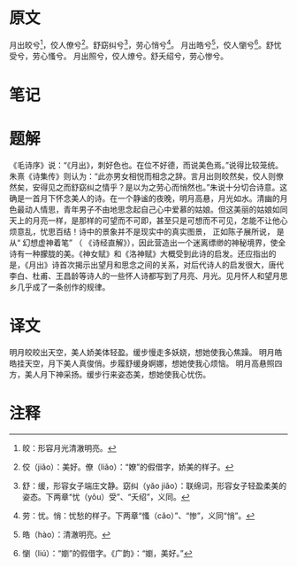 # 原文
月出皎兮[^1]，佼人僚兮[^2]。舒窈纠兮[^3]，劳心悄兮[^4]。
月出皓兮[^5]，佼人懰兮[^6]。舒忧受兮，劳心慅兮。
月出照兮，佼人燎兮。舒夭绍兮，劳心惨兮。
# 笔记

# 题解
《毛诗序》说：“《月出》，刺好色也。在位不好德，而说美色焉。”说得比较笼统。朱熹《诗集传》则认为：“此亦男女相悦而相念之辞。言月出则皎然矣，佼人则僚然矣，安得见之而舒窈纠之情乎？是以为之劳心而悄然也。”朱说十分切合诗意。这确是一首月下怀念美人的诗。在一个静谧的夜晚，明月高悬，月光如水。清幽的月色最动人情思，青年男子不由地思念起自己心中爱慕的姑娘。但这美丽的姑娘如同天上的月亮一样，是那样的可望而不可即，甚至只是可想而不可见，怎能不让他心烦意乱，忧思百结！诗中的景象并不是现实中的真实图景， 正如陈子展所说， 是从“ 幻想虚神着笔” （ 《诗经直解》），因此营造出一个迷离缥缈的神秘境界，使全诗有一种朦胧的美。《神女赋》和《洛神赋》大概受到此诗的启发。还应指出的是，《月出》诗首次揭示出望月和思念之间的关系，对后代诗人的启发很大，唐代李白、杜甫、王昌龄等诗人的一些怀人诗都写到了月亮、月光。见月怀人和望月思乡几乎成了一条创作的规律。
# 译文
明月皎皎出天空，美人娇美体轻盈。缓步慢走多妖娆，想她使我心焦躁。
明月皓皓挂天空，月下美人真俊俏。步履舒缓身婀娜，想她使我心烦恼。
明月高悬照四方，美人月下神采扬。缓步行来姿态美，想她使我心忧伤。
# 注释

[^1]: 皎：形容月光清澈明亮。
[^2]: 佼（jiǎo）：美好。僚（liǎo）：“嫽”的假借字，娇美的样子。
[^3]: 舒：缓，形容女子端庄文静。窈纠（yǎo jiǎo）：联绵词，形容女子轻盈柔美的姿态。下两章“忧（yǒu）受”、“夭绍”，义同。
[^4]: 劳：忧。悄：忧愁的样子。下两章“慅（cǎo）”、“惨”，义同“悄”。
[^5]: 皓（hào）：清澈明亮。
[^6]: 懰（liú）：“嬼”的假借字。《广韵》：“嬼，美好。”